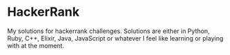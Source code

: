 # HackerRank
My solutions for hackerrank challenges. Solutions are either in Python, Ruby, C++, Elixir, Java, JavaScript or whatever I feel like learning or playing with at the moment.